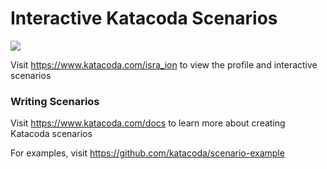 # Interactive Katacoda Scenarios

[![](http://shields.katacoda.com/katacoda/isra_ion/count.svg)](https://www.katacoda.com/isra_ion "Get your profile on Katacoda.com")

Visit https://www.katacoda.com/isra_ion to view the profile and interactive scenarios

### Writing Scenarios
Visit https://www.katacoda.com/docs to learn more about creating Katacoda scenarios

For examples, visit https://github.com/katacoda/scenario-example
